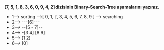 **[7, 5, 1, 8, 3, 6, 0, 9, 4, 2] dizisinin Binary-Search-Tree aşamalarını yazınız.**

* 1--> sorting -->[ 0, 1, 2, 3, 4, 5, 6, 7, 8, 9 ] --> searching
* 2--> ---[6]---
* 3--> --[5 - 7]--
* 4--> -[3 4] [8 9]
* 5--> [1 2] 
* 6--> [0] 


